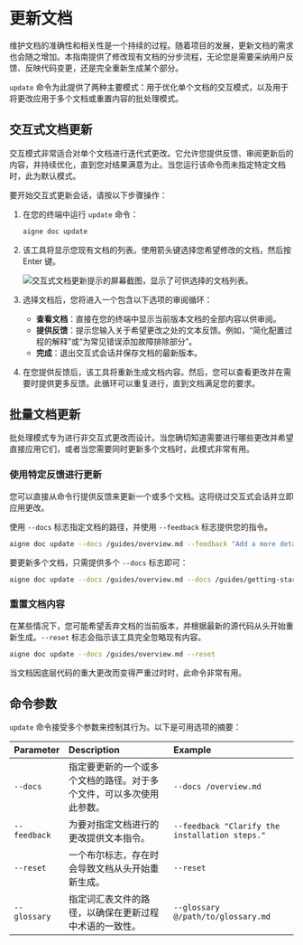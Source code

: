 # 更新文档

维护文档的准确性和相关性是一个持续的过程。随着项目的发展，更新文档的需求也会随之增加。本指南提供了修改现有文档的分步流程，无论您是需要采纳用户反馈、反映代码变更，还是完全重新生成某个部分。

`update` 命令为此提供了两种主要模式：用于优化单个文档的交互模式，以及用于将更改应用于多个文档或重置内容的批处理模式。

## 交互式文档更新

交互模式非常适合对单个文档进行迭代式更改。它允许您提供反馈、审阅更新后的内容，并持续优化，直到您对结果满意为止。当您运行该命令而未指定特定文档时，此为默认模式。

要开始交互式更新会话，请按以下步骤操作：

1.  在您的终端中运行 `update` 命令：

    ```bash command aigne doc update icon=lucide:terminal
    aigne doc update
    ```

2.  该工具将显示您现有文档的列表。使用箭头键选择您希望修改的文档，然后按 Enter 键。

    ![交互式文档更新提示的屏幕截图，显示了可供选择的文档列表。](https://docsmith.aigne.io/image-bin/uploads/6e088d8b4e724ef383b149b5c2a38116.png)

3.  选择文档后，您将进入一个包含以下选项的审阅循环：
    *   **查看文档**：直接在您的终端中显示当前版本文档的全部内容以供审阅。
    *   **提供反馈**：提示您输入关于希望更改之处的文本反馈。例如，“简化配置过程的解释”或“为常见错误添加故障排除部分”。
    *   **完成**：退出交互式会话并保存文档的最新版本。

4.  在您提供反馈后，该工具将重新生成文档内容。然后，您可以查看更改并在需要时提供更多反馈。此循环可以重复进行，直到文档满足您的要求。

## 批量文档更新

批处理模式专为进行非交互式更改而设计。当您确切知道需要进行哪些更改并希望直接应用它们，或者当您需要同时更新多个文档时，此模式非常有用。

### 使用特定反馈进行更新

您可以直接从命令行提供反馈来更新一个或多个文档。这将绕过交互式会话并立即应用更改。

使用 `--docs` 标志指定文档的路径，并使用 `--feedback` 标志提供您的指令。

```bash command aigne doc update with feedback icon=lucide:terminal
aigne doc update --docs /guides/overview.md --feedback "Add a more detailed explanation of the core features."
```

要更新多个文档，只需提供多个 `--docs` 标志即可：

```bash command aigne doc update multiple docs icon=lucide:terminal
aigne doc update --docs /guides/overview.md --docs /guides/getting-started.md --feedback "Ensure the tone is consistent across both documents."
```

### 重置文档内容

在某些情况下，您可能希望丢弃文档的当前版本，并根据最新的源代码从头开始重新生成。`--reset` 标志会指示该工具完全忽略现有内容。

```bash command aigne doc update with reset icon=lucide:terminal
aigne doc update --docs /guides/overview.md --reset
```

当文档因底层代码的重大更改而变得严重过时时，此命令非常有用。

## 命令参数

`update` 命令接受多个参数来控制其行为。以下是可用选项的摘要：

| Parameter  | Description                                                                                             | Example                                                  |
| :--------- | :------------------------------------------------------------------------------------------------------ | :------------------------------------------------------- |
| `--docs`   | 指定要更新的一个或多个文档的路径。对于多个文件，可以多次使用此参数。                                      | `--docs /overview.md`                                    |
| `--feedback` | 为要对指定文档进行的更改提供文本指令。                                                                  | `--feedback "Clarify the installation steps."`           |
| `--reset`  | 一个布尔标志，存在时会导致文档从头开始重新生成。                                                          | `--reset`                                                |
| `--glossary` | 指定词汇表文件的路径，以确保在更新过程中术语的一致性。                                                  | `--glossary @/path/to/glossary.md`                       |
